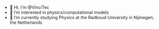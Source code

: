 - 👋 Hi, I’m @VinciTec
- 👀 I’m interested in physics/computational models
- 🌱 I’m currently studying Physics at the Radboud University in Nijmegen, the Netherlands

<!---
VinciTec/VinciTec is a ✨ special ✨ repository because its `README.md` (this file) appears on your GitHub profile.
You can click the Preview link to take a look at your changes.
--->
